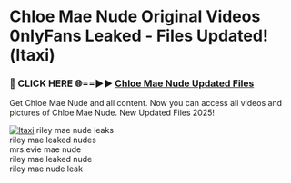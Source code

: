 # Chloe Mae Nude Original Videos 0nlyFans Leaked - Files Updated! (ltaxi)

<h3>🔴 CLICK HERE 🌐==►► <a href="https://tinyurl.com/4mcuefdz" rel="nofollow">Chloe Mae Nude Updated Files</a></h3>

Get Chloe Mae Nude and all content. Now you can access all videos and pictures of Chloe Mae Nude. New Updated Files 2025!

[![ltaxi](https://i.imgur.com/StAQSOY.gif)](https://tinyurl.com/4mcuefdz)
riley mae nude leaks<br>
riley mae leaked nudes<br>
mrs.evie mae nude<br>
riley mae leaked nude<br>
riley mae nude leak